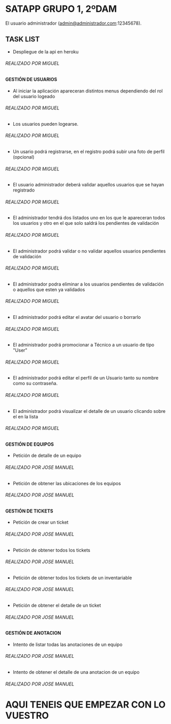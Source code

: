 # SATAPP GRUPO 1, 2ºDAM

El usuario administrador (admin@administrador.com:12345678).

## TASK LIST

- Despliegue de la api en heroku

###### REALIZADO POR MIGUEL

#### GESTIÓN DE USUARIOS


- Al iniciar la aplicación apareceran distintos menus dependiendo del rol del usuario logeado

###### REALIZADO POR MIGUEL

-	Los usuarios pueden logearse.

###### REALIZADO POR MIGUEL

- 	Un usario podrá registrarse, en el registro podrá subir una foto de perfil (opcional)

###### REALIZADO POR MIGUEL

-	El usuario administrador deberá validar aquellos usuarios que se hayan registrado	

###### REALIZADO POR MIGUEL

-	El administrador tendrá dos listados uno en los que le apareceran todos los usuarios y otro en el que solo saldrá los pendientes de validación

###### REALIZADO POR MIGUEL

-	El administrador podrá validar o no validar aquellos usuarios pendientes de validación

###### REALIZADO POR MIGUEL

-	El administrador podra eliminar a los usuarios pendientes de validación o aquellos que esten ya validados

###### REALIZADO POR MIGUEL

- El administrador podrá editar el avatar del usuario o borrarlo

###### REALIZADO POR MIGUEL

-	El administrador podrá promocionar a Técnico a un usuario de tipo "User"

###### REALIZADO POR MIGUEL

-	El administrador podrá editar el perfil de un Usuario tanto su nombre como su contraseña.

###### REALIZADO POR MIGUEL

-	El administrador podrá visualizar el detalle de un usuario clicando sobre el en la lista

###### REALIZADO POR MIGUEL


#### GESTIÓN DE EQUIPOS


- Petición de detalle de un equipo

###### REALIZADO POR JOSE MANUEL

- Petición de obtener las ubicaciones de los equipos

###### REALIZADO POR JOSE MANUEL



#### GESTIÓN DE TICKETS

- Petición de crear un ticket

###### REALIZADO POR JOSE MANUEL

- Petición de obtener todos los tickets

###### REALIZADO POR JOSE MANUEL

- Petición de obtener todos los tickets de un inventariable

###### REALIZADO POR JOSE MANUEL

- Petición de obtener el detalle de un ticket

###### REALIZADO POR JOSE MANUEL



#### GESTIÓN DE ANOTACION

- Intento de listar todas las anotaciones de un equipo

###### REALIZADO POR JOSE MANUEL

- Intento de obtener el detalle de una anotacion de un equipo

###### REALIZADO POR JOSE MANUEL




# AQUI TENEIS QUE EMPEZAR CON LO VUESTRO






